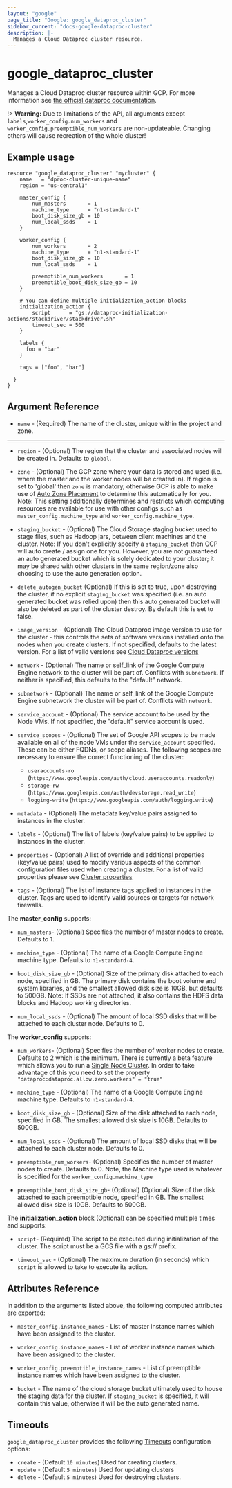 ```yaml
---
layout: "google"
page_title: "Google: google_dataproc_cluster"
sidebar_current: "docs-google-dataproc-cluster"
description: |-
  Manages a Cloud Dataproc cluster resource.
---
```


# google\_dataproc\_cluster

Manages a Cloud Dataproc cluster resource within GCP. For more information see
[the official dataproc documentation](https://cloud.google.com/dataproc/).


!> **Warning:** Due to limitations of the API, all arguments except
`labels`,`worker_config.num_workers` and `worker_config.preemptible_num_workers` are non-updateable. Changing others will cause recreation of the
whole cluster!

## Example usage

```hcl
resource "google_dataproc_cluster" "mycluster" {
    name   = "dproc-cluster-unique-name"
    region = "us-central1"

    master_config {
        num_masters       = 1
        machine_type      = "n1-standard-1"
        boot_disk_size_gb = 10
        num_local_ssds    = 1
    }

    worker_config {
    	num_workers       = 2
        machine_type      = "n1-standard-1"
        boot_disk_size_gb = 10
        num_local_ssds    = 1

        preemptible_num_workers       = 1
        preemptible_boot_disk_size_gb = 10
    }

    # You can define multiple initialization_action blocks
    initialization_action {
        script      = "gs://dataproc-initialization-actions/stackdriver/stackdriver.sh"
        timeout_sec = 500
    }
    
    labels {
      foo = "bar"
    }
    
    tags = ["foo", "bar"]

  }
}
```

## Argument Reference

* `name` - (Required) The name of the cluster, unique within the project and
    zone.

- - -

* `region` - (Optional) The region that the cluster and associated nodes will be created in.
   Defaults to `global`.

* `zone` - (Optional) The GCP zone where your data is stored and used (i.e. where
    the master and the worker nodes will be created in). If region is set to 'global'
    then `zone` is mandatory, otherwise GCP is able to make use of [Auto Zone Placement](https://cloud.google.com/dataproc/docs/concepts/auto-zone)
    to determine this automatically for you.
    Note: This setting additionally determines and restricts
    which computing resources are available for use with other configs such as
    `master_config.machine_type` and `worker_config.machine_type`.

* `staging_bucket` - (Optional) The Cloud Storage staging bucket used to stage files,
   such as Hadoop jars, between client machines and the cluster.
   Note: If you don't explicitly specify a `staging_bucket`
   then GCP will auto create / assign one for you. However, you are not guaranteed
   an auto generated bucket which is solely dedicated to your cluster; it may be shared
   with other clusters in the same region/zone also choosing to use the auto generation
   option.

* `delete_autogen_bucket` (Optional) If this is set to true, upon destroying the cluster,
   if no explicit `staging_bucket` was specified (i.e. an auto generated bucket was relied
   upon) then this auto generated bucket will also be deleted as part of the cluster destroy.
   By default this is set to false.

* `image_version` - (Optional) The Cloud Dataproc image version to use
   for the cluster - this controls the sets of software versions
   installed onto the nodes when you create clusters. If not specified, defaults to the
   latest version. For a list of valid versions see
   [Cloud Dataproc versions](https://cloud.google.com/dataproc/docs/concepts/dataproc-versions)

* `network` - (Optional) The name or self_link of the Google Compute Engine
    network to the cluster will be part of. Conflicts with `subnetwork`.
    If neither is specified, this defaults to the "default" network.

* `subnetwork` - (Optional) The name or self_link of the Google Compute Engine
   subnetwork the cluster will be part of. Conflicts with `network`.

* `service_account` - (Optional) The service account to be used by the Node VMs.
    If not specified, the "default" service account is used.

* `service_scopes` - (Optional) The set of Google API scopes to be made available
    on all of the node VMs under the `service_account` specified. These can be
    either FQDNs, or scope aliases. The following scopes are necessary to ensure
    the correct functioning of the cluster:

  * `useraccounts-ro` (`https://www.googleapis.com/auth/cloud.useraccounts.readonly`)
  * `storage-rw`      (`https://www.googleapis.com/auth/devstorage.read_write`)
  * `logging-write`   (`https://www.googleapis.com/auth/logging.write`)

* `metadata` - (Optional) The metadata key/value pairs assigned to instances in
    the cluster.

* `labels` - (Optional) The list of labels (key/value pairs) to be applied to
   instances in the cluster.

* `properties` - (Optional) A list of override and additional properties (key/value pairs)
   used to modify various aspects of the common configuration files used when creating
   a cluster. For a list of valid properties please see
  [Cluster properties](https://cloud.google.com/dataproc/docs/concepts/cluster-properties)

* `tags` - (Optional) The list of instance tags applied to instances in the cluster.
   Tags are used to identify valid sources or targets for network firewalls.

The **master_config** supports:

* `num_masters`- (Optional) Specifies the number of master nodes to create.
   Defaults to 1.

* `machine_type` - (Optional) The name of a Google Compute Engine machine type.
    Defaults to `n1-standard-4`.

* `boot_disk_size_gb` - (Optional) Size of the primary disk attached to each node, specified
    in GB. The primary disk contains the boot volume and system libraries, and the
    smallest allowed disk size is 10GB, but defaults to 500GB. Note: If SSDs are not
    attached, it also contains the HDFS data blocks and Hadoop working directories.

* `num_local_ssds` - (Optional) The amount of local SSD disks that will be
    attached to each cluster node. Defaults to 0.

The **worker_config** supports:

* `num_workers`- (Optional) Specifies the number of worker nodes to create.
   Defaults to 2 which is the minimum. There is currently a beta feature which allows you to run a
   [Single Node Cluster](https://cloud.google.com/dataproc/docs/concepts/single-node-clusters).
   In order to take advantage of this you need to set the property `"dataproc:dataproc.allow.zero.workers" = "true"`

* `machine_type` - (Optional) The name of a Google Compute Engine machine type.
    Defaults to `n1-standard-4`.

* `boot_disk_size_gb` - (Optional) Size of the disk attached to each node, specified
    in GB. The smallest allowed disk size is 10GB. Defaults to 500GB.

* `num_local_ssds` - (Optional) The amount of local SSD disks that will be
    attached to each cluster node. Defaults to 0.

* `preemptible_num_workers`- (Optional) Specifies the number of master nodes to create.
   Defaults to 0. Note, the Machine type used is whatever is specified for the
   `worker_config.machine_type`

* `preemptible_boot_disk_size_gb`- (Optional) (Optional) Size of the disk attached to each
   preemptible node, specified in GB. The smallest allowed disk size is 10GB.
   Defaults to 500GB.

The **initialization_action** block (Optional) can be specified multiple times and supports:

* `script`- (Required) The script to be executed during initialization of the cluster.
   The script must be a GCS file with a gs:// prefix.

* `timeout_sec` - (Optional) The maximum duration (in seconds) which `script` is
   allowed to take to execute its action.

## Attributes Reference

In addition to the arguments listed above, the following computed attributes are
exported:

* `master_config.instance_names` - List of master instance names which have been assigned
    to the cluster.

* `worker_config.instance_names` - List of worker instance names which have been assigned
    to the cluster.

* `worker_config.preemptible_instance_names` - List of preemptible instance names which have been assigned
    to the cluster.

* `bucket` - The name of the cloud storage bucket ultimately used to house the staging data
   for the cluster. If `staging_bucket` is specified, it will contain this value, otherwise
   it will be the auto generated name.

<a id="timeouts"></a>
## Timeouts

`google_dataproc_cluster` provides the following
[Timeouts](/docs/configuration/resources.html#timeouts) configuration options:

- `create` - (Default `10 minutes`) Used for creating clusters.
- `update` - (Default `5 minutes`) Used for updating clusters
- `delete` - (Default `5 minutes`) Used for destroying clusters.
